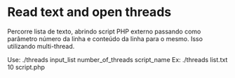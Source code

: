 # Read text and open threads
Percorre lista de texto, abrindo script PHP externo passando como parâmetro número da linha e conteúdo da linha para o mesmo. Isso utilizando multi-thread.

 Use: ./threads input_list number_of_threads script_name
 Ex: ./threads list.txt 10 script.php
